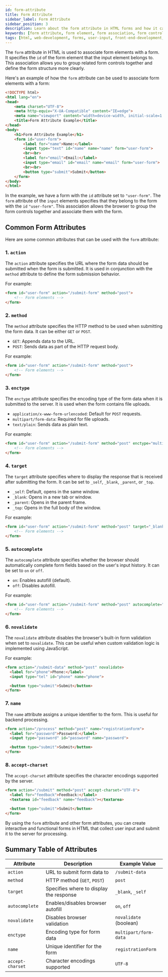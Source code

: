 ```yaml
---
id: form-attribute
title: Form Attribute
sidebar_label: Form Attribute
sidebar_position: 3
description: Learn about the form attribute in HTML forms and how it can be used to associate form elements with a form.
keywords: [form attribute, form element, form association, form control, HTML form, web development, front-end development, web design]
tags: [html, web-development, forms, user-input, front-end-development, web-design]
---
```


The `form` attribute in HTML is used to associate form elements with a form. It specifies the `id` of the form element that the input element belongs to. This association allows you to group related form controls together and define the form structure more clearly.

<AdsComponent /> 

Here's an example of how the `form` attribute can be used to associate form elements with a form:

```html title="index.html" showLineNumbers
<!DOCTYPE html>
<html lang="en">
<head>
    <meta charset="UTF-8">
    <meta http-equiv="X-UA-Compatible" content="IE=edge">
    <meta name="viewport" content="width=device-width, initial-scale=1.0">
    <title>Form Attribute Example</title>
</head>
<body>
    <h1>Form Attribute Example</h1>
    <form id="user-form">
        <label for="name">Name:</label>
        <input type="text" id="name" name="name" form="user-form">
        <br><br>
        <label for="email">Email:</label>
        <input type="email" id="email" name="email" form="user-form">
        <br><br>
        <button type="submit">Submit</button>
    </form>
</body>
</html>
```

In the example, we have a form with the `id` attribute set to `"user-form"`. The `form` attribute of the `input` elements specifies that they belong to the form with the `id` `"user-form"`. This association allows the browser to group the form controls together and associate them with the form.

<AdsComponent />

## Common Form Attributes

Here are some common attributes that can be used with the `form` attribute:

### 1. `action`

The `action` attribute specifies the URL where the form data should be submitted when the form is submitted. It is used in conjunction with the `method` attribute to define the form submission behavior.

For example:

```html title="index.html" showLineNumbers
<form id="user-form" action="/submit-form" method="post">
    <!-- Form elements -->
</form>
```

### 2. `method`

The `method` attribute specifies the HTTP method to be used when submitting the form data. It can be either `GET` or `POST`.

- `GET`: Appends data to the URL.
- `POST`: Sends data as part of the HTTP request body.

For example:

```html title="index.html" showLineNumbers
<form id="user-form" action="/submit-form" method="post">
    <!-- Form elements -->
</form>
```

### 3. `enctype`

The `enctype` attribute specifies the encoding type of the form data when it is submitted to the server. It is used when the form contains file uploads.

- `application/x-www-form-urlencoded`: Default for `POST` requests.
- `multipart/form-data`: Required for file uploads.
- `text/plain`: Sends data as plain text.

For example:

```html title="index.html" showLineNumbers
<form id="user-form" action="/submit-form" method="post" enctype="multipart/form-data">
    <!-- Form elements -->
</form>
```

### 4. `target`

The `target` attribute specifies where to display the response that is received after submitting the form. It can be set to `_self`, `_blank`, `_parent`, or `_top`.

- `_self`: Default, opens in the same window.
- `_blank`: Opens in a new tab or window.
- `_parent`: Opens in the parent frame.
- `_top`: Opens in the full body of the window.

For example:

```html title="index.html" showLineNumbers
<form id="user-form" action="/submit-form" method="post" target="_blank">
    <!-- Form elements -->
</form>
```

<AdsComponent />

### 5. `autocomplete`

The `autocomplete` attribute specifies whether the browser should automatically complete form fields based on the user's input history. It can be set to `on` or `off`.

- `on`: Enables autofill (default).
- `off`: Disables autofill.

For example:

```html title="index.html" showLineNumbers
<form id="user-form" action="/submit-form" method="post" autocomplete="off">
    <!-- Form elements -->
</form>
```

### 6. `novalidate`

The `novalidate` attribute disables the browser's built-in form validation when set to `novalidate`. This can be useful when custom validation logic is implemented using JavaScript.

For example:

```html title="index.html" showLineNumbers
<form action="/submit-data" method="post" novalidate>
  <label for="phone">Phone:</label>
  <input type="tel" id="phone" name="phone">

  <button type="submit">Submit</button>
</form>
```

### 7. `name`

The `name` attribute assigns a unique identifier to the form. This is useful for backend processing.

```html title="index.html" showLineNumbers
<form action="/process" method="post" name="registrationForm">
  <label for="password">Password:</label>
  <input type="password" id="password" name="password">

  <button type="submit">Submit</button>
</form>
```

### 8. `accept-charset`

The `accept-charset` attribute specifies the character encodings supported by the server.

```html title="index.html" showLineNumbers
<form action="/submit" method="post" accept-charset="UTF-8">
  <label for="feedback">Feedback:</label>
  <textarea id="feedback" name="feedback"></textarea>

  <button type="submit">Submit</button>
</form>
```

By using the `form` attribute and other form attributes, you can create interactive and functional forms in HTML that collect user input and submit it to the server for processing.

<AdsComponent />

## Summary Table of Attributes

| Attribute       | Description                                                | Example Value             |
|-----------------|------------------------------------------------------------|---------------------------|
| `action`        | URL to submit form data to                                 | `/submit-data`            |
| `method`        | HTTP method (`GET`, `POST`)                                | `post`                    |
| `target`        | Specifies where to display the response                    | `_blank`, `_self`         |
| `autocomplete`  | Enables/disables browser autofill                          | `on`, `off`               |
| `novalidate`    | Disables browser validation                                | `novalidate` (boolean)    |
| `enctype`       | Encoding type for form data                                | `multipart/form-data`     |
| `name`          | Unique identifier for the form                             | `registrationForm`        |
| `accept-charset`| Character encodings supported                              | `UTF-8`                   |


